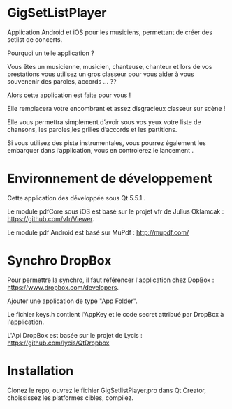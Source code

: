 # GigSetListPlayer
Application Android et iOS pour les musiciens, permettant de créer des setlist de concerts.

Pourquoi un telle application ?

Vous êtes un musicienne, musicien, chanteuse, chanteur et lors de vos prestations vous utilisez un gros classeur pour vous aider à vous souvenenir des paroles, accords ... ??

Alors cette application est faite pour vous !

Elle remplacera votre encombrant et assez disgracieux classeur sur scène !

Elle vous permettra simplement d’avoir sous vos yeux votre liste de chansons, les paroles,les grilles d’accords et les partitions.

Si vous utilisez des piste instrumentales, vous pourrez également les embarquer dans l’application, vous en controlerez le lancement .

# Environnement de développement

Cette application des développée sous Qt 5.5.1 .

Le module pdfCore sous iOS est basé sur le projet vfr de Julius Oklamcak : https://github.com/vfr/Viewer.

Le module pdf Android est basé sur MuPdf : http://mupdf.com/

# Synchro DropBox

Pour permettre la synchro, il faut référencer l'application chez DopBox : https://www.dropbox.com/developers.

Ajouter une application de type "App Folder".

Le fichier keys.h contient l'AppKey et le code secret attribué par DropBox à l'application.

L'Api DropBox est basée sur le projet de Lycis : https://github.com/lycis/QtDropbox

# Installation

Clonez le repo, ouvrez le fichier GigSetlistPlayer.pro dans Qt Creator, choississez les platformes cibles, compilez.
